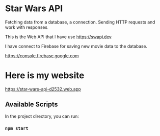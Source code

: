 # Star Wars API

Fetching data from a database, a connection. Sending HTTP requests and work with responses.

This is the Web API that I have use https://swapi.dev

I have connect to Firebase for saving new movie data to the database.

https://console.firebase.google.com

# Here is my website

https://star-wars-api-d2532.web.app

## Available Scripts

In the project directory, you can run:

### `npm start`

